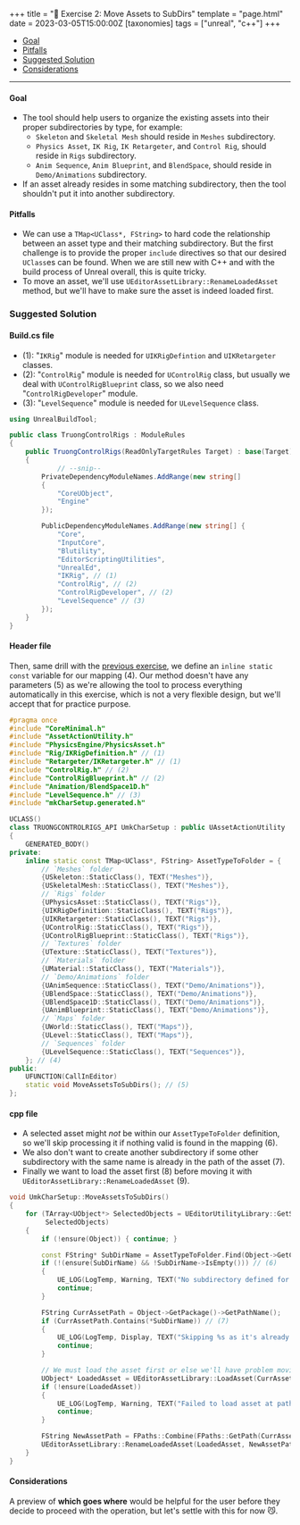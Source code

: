 +++
title = "🔖 Exercise 2: Move Assets to SubDirs"
template = "page.html"
date = 2023-03-05T15:00:00Z
[taxonomies]
tags = ["unreal", "c++"]
+++

- [Goal](#goal)
- [Pitfalls](#Pitfalls)
- [Suggested Solution](#suggested-solution)
- [Considerations](#considerations)

<hr>

#### Goal

- The tool should help users to organize the existing assets into their proper subdirectories by type, for example:
  - `Skeleton` and `Skeletal Mesh` should reside in `Meshes` subdirectory.
  - `Physics Asset`, `IK Rig`, `IK Retargeter`, and `Control Rig`, should reside in `Rigs` subdirectory.
  - `Anim Sequence`, `Anim Blueprint`, and `BlendSpace`, should reside in `Demo/Animations` subdirectory.
- If an asset already resides in some matching subdirectory, then the tool shouldn't put it into another subdirectory.

#### Pitfalls

- We can use a `TMap<UClass*, FString>` to hard code the relationship between an asset type and their matching subdirectory. But the first challenge is to provide the proper `include` directives so that our desired `UClass`es can be found. When we are still new with C++ and with the build process of Unreal overall, this is quite tricky.
- To move an asset, we'll use `UEditorAssetLibrary::RenameLoadedAsset` method, but we'll have to make sure the asset is indeed loaded first.

### Suggested Solution

#### Build.cs file

- (1): "`IKRig`" module is needed for `UIKRigDefintion` and `UIKRetargeter` classes.
- (2): "`ControlRig`" module is needed for `UControlRig` class, but usually we deal with `UControlRigBlueprint` class, so we also need "`ControlRigDeveloper`" module.
- (3): "`LevelSequence`" module is needed for `ULevelSequence` class.

```cs
using UnrealBuildTool;

public class TruongControlRigs : ModuleRules
{
	public TruongControlRigs(ReadOnlyTargetRules Target) : base(Target)
	{
            // --snip--
		PrivateDependencyModuleNames.AddRange(new string[]
		{
			"CoreUObject",
			"Engine"
		});

		PublicDependencyModuleNames.AddRange(new string[] {
			"Core",
			"InputCore",
			"Blutility",
			"EditorScriptingUtilities",
			"UnrealEd",
			"IKRig", // (1)
			"ControlRig", // (2)
			"ControlRigDeveloper", // (2)
			"LevelSequence" // (3)
		});
	}
}
```

#### Header file

Then, same drill with the [previous exercise](/ue_cpp/exercise-1/), we define an `inline static const` variable for our mapping (4). Our method doesn't have any parameters (5) as we're allowing the tool to process everything automatically in this exercise, which is not a very flexible design, but we'll accept that for practice purpose.

```cpp
#pragma once
#include "CoreMinimal.h"
#include "AssetActionUtility.h"
#include "PhysicsEngine/PhysicsAsset.h"
#include "Rig/IKRigDefinition.h" // (1)
#include "Retargeter/IKRetargeter.h" // (1)
#include "ControlRig.h" // (2)
#include "ControlRigBlueprint.h" // (2)
#include "Animation/BlendSpace1D.h"
#include "LevelSequence.h" // (3)
#include "mkCharSetup.generated.h"

UCLASS()
class TRUONGCONTROLRIGS_API UmkCharSetup : public UAssetActionUtility
{
	GENERATED_BODY()
private:
	inline static const TMap<UClass*, FString> AssetTypeToFolder = {
		// `Meshes` folder
		{USkeleton::StaticClass(), TEXT("Meshes")},
		{USkeletalMesh::StaticClass(), TEXT("Meshes")},
		// `Rigs` folder
		{UPhysicsAsset::StaticClass(), TEXT("Rigs")},
		{UIKRigDefinition::StaticClass(), TEXT("Rigs")},
		{UIKRetargeter::StaticClass(), TEXT("Rigs")},
		{UControlRig::StaticClass(), TEXT("Rigs")},
		{UControlRigBlueprint::StaticClass(), TEXT("Rigs")},
		// `Textures` folder
		{UTexture::StaticClass(), TEXT("Textures")},
		// `Materials` folder
		{UMaterial::StaticClass(), TEXT("Materials")},
		// `Demo/Animations` folder
		{UAnimSequence::StaticClass(), TEXT("Demo/Animations")},
		{UBlendSpace::StaticClass(), TEXT("Demo/Animations")},
		{UBlendSpace1D::StaticClass(), TEXT("Demo/Animations")},
		{UAnimBlueprint::StaticClass(), TEXT("Demo/Animations")},
		// `Maps` folder
		{UWorld::StaticClass(), TEXT("Maps")},
		{ULevel::StaticClass(), TEXT("Maps")},
		// `Sequences` folder
		{ULevelSequence::StaticClass(), TEXT("Sequences")},
	}; // (4)
public:
    UFUNCTION(CallInEditor)
	static void MoveAssetsToSubDirs(); // (5)
};
```

#### cpp file

- A selected asset might _not_ be within our `AssetTypeToFolder` definition, so we'll skip processing it if nothing valid is found in the mapping (6).
- We also don't want to create another subdirectory if some other subdirectory with the same name is already in the path of the asset (7).
- Finally we want to load the asset first (8) before moving it with `UEditorAssetLibrary::RenameLoadedAsset` (9).

```cpp
void UmkCharSetup::MoveAssetsToSubDirs()
{
	for (TArray<UObject*> SelectedObjects = UEditorUtilityLibrary::GetSelectedAssets(); const UObject* Object :
	     SelectedObjects)
	{
		if (!ensure(Object)) { continue; }

		const FString* SubDirName = AssetTypeToFolder.Find(Object->GetClass());
		if (!(ensure(SubDirName) && !SubDirName->IsEmpty())) // (6)
		{
			UE_LOG(LogTemp, Warning, TEXT("No subdirectory defined for class %s"), *Object->GetClass()->GetName());
			continue;
		}

		FString CurrAssetPath = Object->GetPackage()->GetPathName();
		if (CurrAssetPath.Contains(*SubDirName)) // (7)
		{
			UE_LOG(LogTemp, Display, TEXT("Skipping %s as it's already in a correct subdirectory"), *CurrAssetPath);
			continue;
		}

		// We must load the asset first or else we'll have problem moving it.
		UObject* LoadedAsset = UEditorAssetLibrary::LoadAsset(CurrAssetPath); // (8)
		if (!ensure(LoadedAsset))
		{
			UE_LOG(LogTemp, Warning, TEXT("Failed to load asset at path: %s"), *CurrAssetPath);
			continue;
		}

		FString NewAssetPath = FPaths::Combine(FPaths::GetPath(CurrAssetPath), *SubDirName, *Object->GetName());
		UEditorAssetLibrary::RenameLoadedAsset(LoadedAsset, NewAssetPath); // (9)
	}
}
```

#### Considerations

A preview of **which goes where** would be helpful for the user before they decide to proceed with the operation, but let's settle with this for now 😼.
